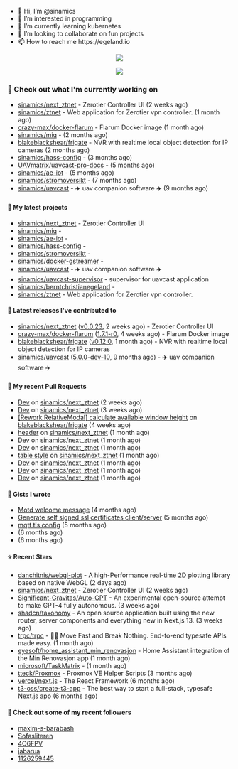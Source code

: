 <p align="center">
  <ul>
    <li>👋 Hi, I’m @sinamics</li>
    <li>👀 I’m interested in programming</li>
    <li>🌱 I’m currently learning kubernetes</li>
    <li>💞️ I’m looking to collaborate on fun projects</li>
    <li>📫 How to reach me https://egeland.io</li>
  </ul>
</p>
<p align="center"><a href="https://github.com/anuraghazra/github-readme-stats">
  <img align="center" src="https://github-readme-stats-git-masterrstaa-rickstaa.vercel.app/api?username=sinamics&show_icons=true&theme=tokyonight" />
</a></p>
<p align="center"><a href="https://github.com/anuraghazra/github-readme-stats">
  <img align="center" src="https://github-readme-stats-git-masterrstaa-rickstaa.vercel.app/api/top-langs/?username=sinamics&theme=tokyonight" />
</a></p>

### 👷 Check out what I'm currently working on

- [sinamics/next_ztnet](https://github.com/sinamics/next_ztnet) - Zerotier Controller UI (2 weeks ago)
- [sinamics/ztnet](https://github.com/sinamics/ztnet) - Web application for Zerotier vpn controller. (1 month ago)
- [crazy-max/docker-flarum](https://github.com/crazy-max/docker-flarum) - Flarum Docker image (1 month ago)
- [sinamics/miq](https://github.com/sinamics/miq) -  (2 months ago)
- [blakeblackshear/frigate](https://github.com/blakeblackshear/frigate) - NVR with realtime local object detection for IP cameras (2 months ago)
- [sinamics/hass-config](https://github.com/sinamics/hass-config) -  (3 months ago)
- [UAVmatrix/uavcast-pro-docs](https://github.com/UAVmatrix/uavcast-pro-docs) -  (5 months ago)
- [sinamics/ae-iot](https://github.com/sinamics/ae-iot) -  (5 months ago)
- [sinamics/stromoversikt](https://github.com/sinamics/stromoversikt) -  (7 months ago)
- [sinamics/uavcast](https://github.com/sinamics/uavcast) - ✈️ uav companion software ✈️ (9 months ago)

#### 🌱 My latest projects

- [sinamics/next_ztnet](https://github.com/sinamics/next_ztnet) - Zerotier Controller UI
- [sinamics/miq](https://github.com/sinamics/miq) - 
- [sinamics/ae-iot](https://github.com/sinamics/ae-iot) - 
- [sinamics/hass-config](https://github.com/sinamics/hass-config) - 
- [sinamics/stromoversikt](https://github.com/sinamics/stromoversikt) - 
- [sinamics/docker-gstreamer](https://github.com/sinamics/docker-gstreamer) - 
- [sinamics/uavcast](https://github.com/sinamics/uavcast) - ✈️ uav companion software ✈️
- [sinamics/uavcast-supervisor](https://github.com/sinamics/uavcast-supervisor) - supervisor for uavcast application
- [sinamics/berntchristianegeland](https://github.com/sinamics/berntchristianegeland) - 
- [sinamics/ztnet](https://github.com/sinamics/ztnet) - Web application for Zerotier vpn controller.

#### 🔭 Latest releases I've contributed to

- [sinamics/next_ztnet](https://github.com/sinamics/next_ztnet) ([v0.0.23](https://github.com/sinamics/next_ztnet/releases/tag/v0.0.23), 2 weeks ago) - Zerotier Controller UI
- [crazy-max/docker-flarum](https://github.com/crazy-max/docker-flarum) ([1.7.1-r0](https://github.com/crazy-max/docker-flarum/releases/tag/1.7.1-r0), 4 weeks ago) - Flarum Docker image
- [blakeblackshear/frigate](https://github.com/blakeblackshear/frigate) ([v0.12.0](https://github.com/blakeblackshear/frigate/releases/tag/v0.12.0), 1 month ago) - NVR with realtime local object detection for IP cameras
- [sinamics/uavcast](https://github.com/sinamics/uavcast) ([5.0.0-dev-10](https://github.com/sinamics/uavcast/releases/tag/5.0.0-dev-10), 9 months ago) - ✈️ uav companion software ✈️

#### 🔨 My recent Pull Requests

- [Dev](https://github.com/sinamics/next_ztnet/pull/48) on [sinamics/next_ztnet](https://github.com/sinamics/next_ztnet) (2 weeks ago)
- [Dev](https://github.com/sinamics/next_ztnet/pull/46) on [sinamics/next_ztnet](https://github.com/sinamics/next_ztnet) (3 weeks ago)
- [[Rework RelativeModal] calculate available window height](https://github.com/blakeblackshear/frigate/pull/6000) on [blakeblackshear/frigate](https://github.com/blakeblackshear/frigate) (4 weeks ago)
- [header](https://github.com/sinamics/next_ztnet/pull/45) on [sinamics/next_ztnet](https://github.com/sinamics/next_ztnet) (1 month ago)
- [Dev](https://github.com/sinamics/next_ztnet/pull/44) on [sinamics/next_ztnet](https://github.com/sinamics/next_ztnet) (1 month ago)
- [Dev](https://github.com/sinamics/next_ztnet/pull/43) on [sinamics/next_ztnet](https://github.com/sinamics/next_ztnet) (1 month ago)
- [table style](https://github.com/sinamics/next_ztnet/pull/42) on [sinamics/next_ztnet](https://github.com/sinamics/next_ztnet) (1 month ago)
- [Dev](https://github.com/sinamics/next_ztnet/pull/41) on [sinamics/next_ztnet](https://github.com/sinamics/next_ztnet) (1 month ago)
- [Dev](https://github.com/sinamics/next_ztnet/pull/40) on [sinamics/next_ztnet](https://github.com/sinamics/next_ztnet) (1 month ago)
- [Dev](https://github.com/sinamics/next_ztnet/pull/39) on [sinamics/next_ztnet](https://github.com/sinamics/next_ztnet) (1 month ago)

#### 📓 Gists I wrote

- [Motd welcome message](https://gist.github.com/d1f96f39b797ccb2eba6e8bd539510bc) (4 months ago)
- [Generate self signed ssl certificates client/server](https://gist.github.com/4ecdb293851b7018a715f4186ffa1e79) (5 months ago)
- [mqtt tls config](https://gist.github.com/20d325a3d7d8d9db4c657737f93aac99) (5 months ago)
- [](https://gist.github.com/2dce8bf46e2de3f3fb642bc342d9f5a2) (6 months ago)
- [](https://gist.github.com/ba01e2dd4dd60f56094088b6d3c3b069) (6 months ago)

#### ⭐ Recent Stars

- [danchitnis/webgl-plot](https://github.com/danchitnis/webgl-plot) - A high-Performance real-time 2D plotting library based on native WebGL (2 days ago)
- [sinamics/next_ztnet](https://github.com/sinamics/next_ztnet) - Zerotier Controller UI (2 weeks ago)
- [Significant-Gravitas/Auto-GPT](https://github.com/Significant-Gravitas/Auto-GPT) - An experimental open-source attempt to make GPT-4 fully autonomous. (3 weeks ago)
- [shadcn/taxonomy](https://github.com/shadcn/taxonomy) - An open source application built using the new router, server components and everything new in Next.js 13. (3 weeks ago)
- [trpc/trpc](https://github.com/trpc/trpc) - 🧙‍♀️  Move Fast and Break Nothing. End-to-end typesafe APIs made easy.  (1 month ago)
- [eyesoft/home_assistant_min_renovasjon](https://github.com/eyesoft/home_assistant_min_renovasjon) - Home Assistant integration of the Min Renovasjon app (1 month ago)
- [microsoft/TaskMatrix](https://github.com/microsoft/TaskMatrix) -  (1 month ago)
- [tteck/Proxmox](https://github.com/tteck/Proxmox) - Proxmox VE Helper Scripts (3 months ago)
- [vercel/next.js](https://github.com/vercel/next.js) - The React Framework (6 months ago)
- [t3-oss/create-t3-app](https://github.com/t3-oss/create-t3-app) - The best way to start a full-stack, typesafe Next.js app  (6 months ago)

#### 👯 Check out some of my recent followers

- [maxim-s-barabash](https://github.com/maxim-s-barabash)
- [Sofasliteren](https://github.com/Sofasliteren)
- [4O6FPV](https://github.com/4O6FPV)
- [jabarua](https://github.com/jabarua)
- [1126259445](https://github.com/1126259445)
